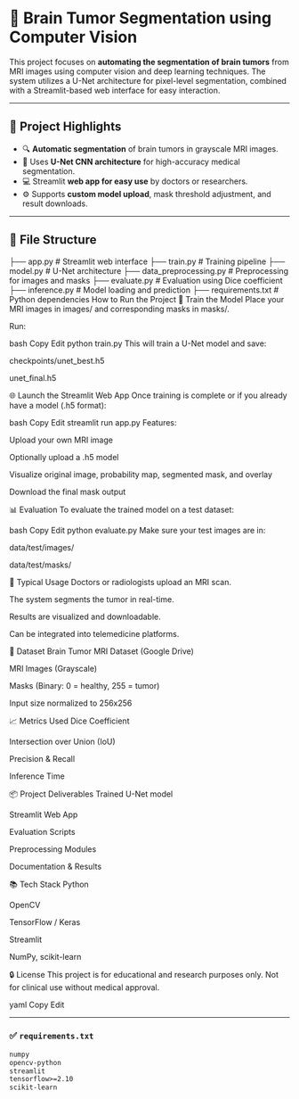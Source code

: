 
# 🧠 Brain Tumor Segmentation using Computer Vision

This project focuses on **automating the segmentation of brain tumors** from MRI images using computer vision and deep learning techniques. The system utilizes a U-Net architecture for pixel-level segmentation, combined with a Streamlit-based web interface for easy interaction.

---

## 📌 Project Highlights

- 🔍 **Automatic segmentation** of brain tumors in grayscale MRI images.
- 🧠 Uses **U-Net CNN architecture** for high-accuracy medical segmentation.
- 💻 Streamlit **web app for easy use** by doctors or researchers.
- ⚙️ Supports **custom model upload**, mask threshold adjustment, and result downloads.

---

## 📁 File Structure

├── app.py # Streamlit web interface
├── train.py # Training pipeline
├── model.py # U-Net architecture
├── data_preprocessing.py # Preprocessing for images and masks
├── evaluate.py # Evaluation using Dice coefficient
├── inference.py # Model loading and prediction
├── requirements.txt # Python dependencies
How to Run the Project
🔧 Train the Model
Place your MRI images in images/ and corresponding masks in masks/.

Run:

bash
Copy
Edit
python train.py
This will train a U-Net model and save:

checkpoints/unet_best.h5

unet_final.h5

🌐 Launch the Streamlit Web App
Once training is complete or if you already have a model (.h5 format):

bash
Copy
Edit
streamlit run app.py
Features:

Upload your own MRI image

Optionally upload a .h5 model

Visualize original image, probability map, segmented mask, and overlay

Download the final mask output

📊 Evaluation
To evaluate the trained model on a test dataset:

bash
Copy
Edit
python evaluate.py
Make sure your test images are in:

data/test/images/

data/test/masks/

🧠 Typical Usage
Doctors or radiologists upload an MRI scan.

The system segments the tumor in real-time.

Results are visualized and downloadable.

Can be integrated into telemedicine platforms.

🧬 Dataset
Brain Tumor MRI Dataset (Google Drive)

MRI Images (Grayscale)

Masks (Binary: 0 = healthy, 255 = tumor)

Input size normalized to 256x256

📈 Metrics Used
Dice Coefficient

Intersection over Union (IoU)

Precision & Recall

Inference Time

📦 Project Deliverables
Trained U-Net model

Streamlit Web App

Evaluation Scripts

Preprocessing Modules

Documentation & Results

📚 Tech Stack
Python

OpenCV

TensorFlow / Keras

Streamlit

NumPy, scikit-learn

🔒 License
This project is for educational and research purposes only. Not for clinical use without medical approval.

yaml
Copy
Edit

---

### ✅ `requirements.txt`

```txt
numpy
opencv-python
streamlit
tensorflow>=2.10
scikit-learn
